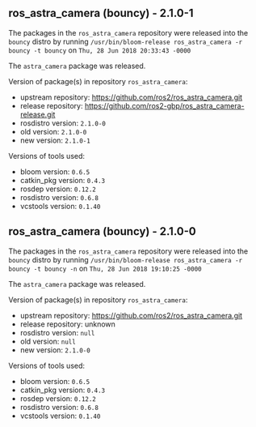 ## ros_astra_camera (bouncy) - 2.1.0-1

The packages in the `ros_astra_camera` repository were released into the `bouncy` distro by running `/usr/bin/bloom-release ros_astra_camera -r bouncy -t bouncy` on `Thu, 28 Jun 2018 20:33:43 -0000`

The `astra_camera` package was released.

Version of package(s) in repository `ros_astra_camera`:

- upstream repository: https://github.com/ros2/ros_astra_camera.git
- release repository: https://github.com/ros2-gbp/ros_astra_camera-release.git
- rosdistro version: `2.1.0-0`
- old version: `2.1.0-0`
- new version: `2.1.0-1`

Versions of tools used:

- bloom version: `0.6.5`
- catkin_pkg version: `0.4.3`
- rosdep version: `0.12.2`
- rosdistro version: `0.6.8`
- vcstools version: `0.1.40`


## ros_astra_camera (bouncy) - 2.1.0-0

The packages in the `ros_astra_camera` repository were released into the `bouncy` distro by running `/usr/bin/bloom-release ros_astra_camera -r bouncy -t bouncy -n` on `Thu, 28 Jun 2018 19:10:25 -0000`

The `astra_camera` package was released.

Version of package(s) in repository `ros_astra_camera`:

- upstream repository: https://github.com/ros2/ros_astra_camera.git
- release repository: unknown
- rosdistro version: `null`
- old version: `null`
- new version: `2.1.0-0`

Versions of tools used:

- bloom version: `0.6.5`
- catkin_pkg version: `0.4.3`
- rosdep version: `0.12.2`
- rosdistro version: `0.6.8`
- vcstools version: `0.1.40`


